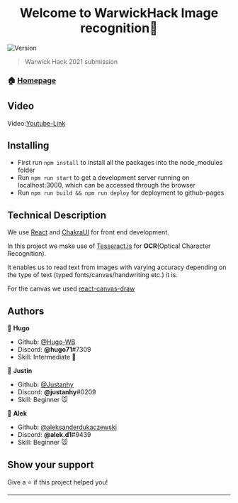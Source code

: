 <h1 align="center">Welcome to WarwickHack Image recognition👋</h1>
<p>
  <img alt="Version" src="https://img.shields.io/badge/version-0.1.0-blue.svg?cacheSeconds=2592000" />
</p>

> Warwick Hack 2021 submission

### 🏠 [Homepage](https://warwickhackajhl.github.io/wahack270221/)

## Video

Video:[Youtube-Link](https://youtube.com)

## Installing

- First run `npm install` to install all the packages into the node_modules folder
- Run `npm run start` to get a development server running on localhost:3000, which can be accessed through the browser
- Run `npm run build && npm run deploy` for deployment to github-pages

## Technical Description
We use [React](https://reactjs.org/) and [ChakraUI](https://chakra-ui.com/) for front end development.

In this project we make use of [Tesseract.js](https://tesseract.projectnaptha.com/) for **OCR**(Optical Character Recognition). 

It enables us to read text from images with varying accuracy depending on the type of text (typed fonts/canvas/handwriting etc.) it is.

For the canvas we used [react-canvas-draw](https://github.com/embiem/react-canvas-draw)


## Authors

👤 **Hugo**

- Github: [@Hugo-WB](https://github.com/Hugo-WB)
- Discord: **@hugo71**#7309
- Skill: Intermediate 🐘


👤 **Justin**
- Github: [@Justanhy](https://github.com/Justanhy)
- Discord: **@justanhy**#0209
- Skill: Beginner 🐭

👤 **Alek**
- Github: [@aleksanderdukaczewski](https://github.com/aleksanderdukaczewski)
- Discord: **@alek.d1**#9439
- Skill: Beginner 🐭


## Show your support

Give a ⭐️ if this project helped you!

---

